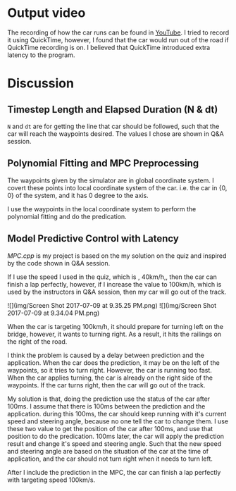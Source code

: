 # Output video

The recording of how the car runs can be found in [YouTube](https://youtu.be/1aXoKFIXZTk). I tried to record it using QuickTime, however, I found that the car would run out of the road if QuickTime recording is on. I believed that QuickTime introduced extra latency to the program.

# Discussion

## Timestep Length and Elapsed Duration (N & dt)

`N` and `dt` are for getting the line that car should be followed, such that the car will reach the waypoints desired. The values I chose are shown in Q&A session.

## Polynomial Fitting and MPC Preprocessing

The waypoints given by the simulator are in global coordinate system. I covert these points into local coordinate system of the car. i.e. the car in {0, 0} of the system, and it has 0 degree to the axis.

I use the waypoints in the local coordinate system to perform the polynomial fitting and do the predication.

## Model Predictive Control with Latency
_MPC.cpp_ is my project is based on the my solution on the quiz and inspired by the code shown in Q&A session.

If I use the speed I used in the quiz, which is , 40km/h,, then the car can finish a lap perfectly, however, if I increase the value to 100km/h, which is used by the instructors in Q&A session, then my car will go out of the track.

![](img/Screen Shot 2017-07-09 at 9.35.25 PM.png)
![](img/Screen Shot 2017-07-09 at 9.34.04 PM.png)

When the car is targeting 100km/h, it should prepare for turning left on the bridge, however, it wants to turning right. As a result, it hits the railings on the right of the road.

I think the problem is caused by a delay between prediction and the application. When the car does the prediction, it may be on the left of the waypoints, so it tries to turn right. However, the car is running too fast. When the car applies turning, the car is already on the right side of the waypoints. If the car turns right, then the car will go out of the track.

My solution is that, doing the prediction use the status of the car after 100ms. I assume that there is 100ms between the prediction and the application. during this 100ms, the car should keep running with it's current speed and steering angle, because no one tell the car to change them. I use these two value to get the position of the car after 100ms, and use that position to do the predication. 100ms later, the car will apply the prediction result and change it's speed and steering angle. Such that the new speed and steering angle are based on the situation of the car at the time of application, and the car should not turn right when it needs to turn left.

After I include the prediction in the MPC, the car can finish a lap perfectly with targeting speed 100km/s.
